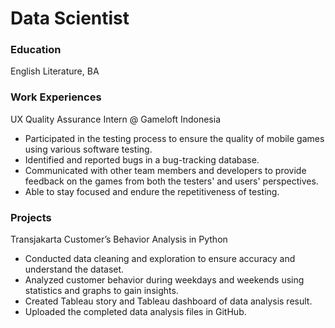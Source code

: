 # Data Scientist

### Education
English Literature, BA

### Work Experiences
UX Quality Assurance Intern @ Gameloft Indonesia
- Participated in the testing process to ensure the quality of mobile games using various software testing.
- Identified and reported bugs in a bug-tracking database.
- Communicated with other team members and developers to provide feedback on the games from both the testers' and users' perspectives.
- Able to stay focused and endure the repetitiveness of testing.

### Projects
Transjakarta Customer’s Behavior Analysis in Python
- Conducted data cleaning and exploration to ensure accuracy and understand the dataset.
- Analyzed customer behavior during weekdays and weekends using statistics and graphs to gain insights.
- Created Tableau story and Tableau dashboard of data analysis result.
- Uploaded the completed data analysis files in GitHub.
